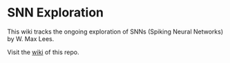 # SNN Exploration

This wiki tracks the ongoing exploration of SNNs (Spiking Neural Networks) by W. Max Lees.

Visit the [wiki](https://github.com/Wmaxlees/SNN-Exploration/wiki) of this repo.
